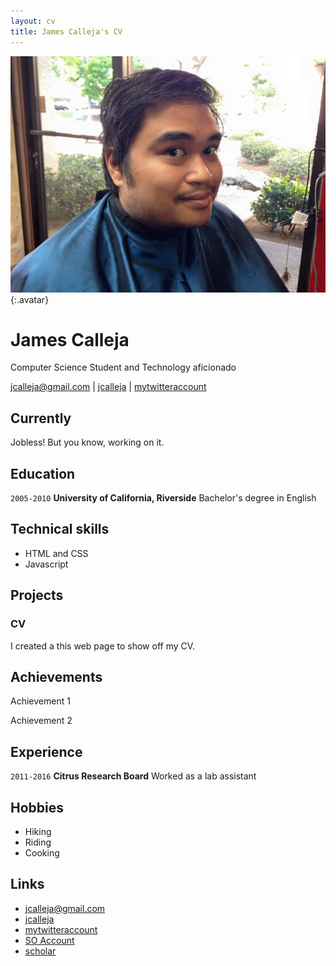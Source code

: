 ```yaml
---
layout: cv
title: James Calleja's CV
---
```


![James](./media/me.jpg){:.avatar}

# James Calleja
Computer Science Student and Technology aficionado

<div id="webaddress">
<a href="mailto:">jcalleja@gmail.com</a>
|
<i class="fa fa-github"></i> <a href="http://github.com/">jcalleja</a>
|
<i class="fa fa-twitter"></i> <a href="http://twitter.com/">mytwitteraccount</a>
</div>


## Currently

Jobless! But you know, working on it.

## Education

`2005-2010`
__University of California, Riverside__ Bachelor's degree in English

## Technical skills

* HTML and CSS
* Javascript

## Projects

### CV

I created a this web page to show off my CV.  

## Achievements

Achievement 1

Achievement 2

## Experience

`2011-2016`
__Citrus Research Board__ 
Worked as a lab assistant

## Hobbies

* Hiking
* Riding 
* Cooking

## Links

* <i class="fa fa-envelope"></i> <a href="mailto:">jcalleja@gmail.com</a><br />
* <i class="fa fa-github"></i> <a href="http://github.com/">jcalleja</a><br />
* <i class="fa fa-twitter"></i> <a href="http://twitter.com/">mytwitteraccount</a><br />
* <i class="fa fa-stack-overflow"></i> <a href="http://stackoverflow.com/">SO Account</a>
* <i class="fa fa-google"></i> <a href="http://scholar.google.com/">scholar</a>
